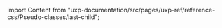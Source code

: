 
import Content from "uxp-documentation/src/pages/uxp-ref/reference-css/Pseudo-classes/last-child";

<Content query="product=photoshop"/>

